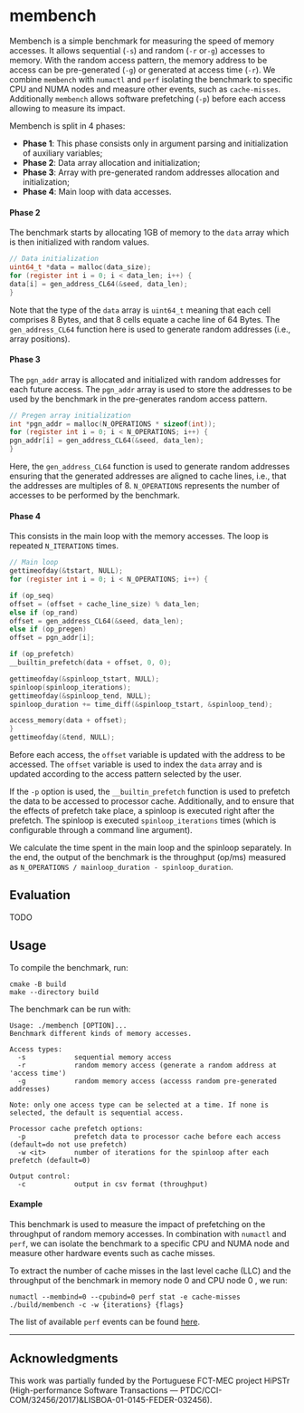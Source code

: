 # membench

Membench is a simple benchmark for measuring the speed of memory accesses. It allows sequential (`-s`) and random (`-r`
or`-g`) accesses to memory. With the random access pattern, the memory address to be access can be pre-generated (`-g`)
or generated at access time (`-r`). We combine `membench` with `numactl` and `perf` isolating the benchmark to specific
CPU and NUMA nodes and measure other events, such as `cache-misses`. Additionally `membench` allows software prefetching
(`-p`) before each access allowing to measure its impact.

Membench is split in 4 phases:

- **Phase 1**: This phase consists only in argument parsing and initialization of auxiliary variables;
- **Phase 2**: Data array allocation and initialization;
- **Phase 3**: Array with pre-generated random addresses allocation and initialization;
- **Phase 4**: Main loop with data accesses.

#### Phase 2

The benchmark starts by allocating 1GB of memory to the `data` array which is then initialized with random values.

```c
// Data initialization
uint64_t *data = malloc(data_size);
for (register int i = 0; i < data_len; i++) {
data[i] = gen_address_CL64(&seed, data_len);
}
```

Note that the type of the `data` array is `uint64_t` meaning that each cell comprises 8 Bytes, and that 8 cells equate a
cache line of 64 Bytes. The `gen_address_CL64` function here is used to generate random addresses (i.e., array
positions).

#### Phase 3

The `pgn_addr` array is allocated and initialized with random addresses for each future access. The `pgn_addr` array is
used to store the addresses to be used by the benchmark in the pre-generates random access pattern.

```c
// Pregen array initialization
int *pgn_addr = malloc(N_OPERATIONS * sizeof(int));
for (register int i = 0; i < N_OPERATIONS; i++) {
pgn_addr[i] = gen_address_CL64(&seed, data_len);
}
```

Here, the `gen_address_CL64` function is used to generate random addresses ensuring that the generated addresses are
aligned to cache lines, i.e., that the addresses are multiples of 8.
`N_OPERATIONS` represents the number of accesses to be performed by the benchmark.

#### Phase 4

This consists in the main loop with the memory accesses. The loop is repeated `N_ITERATIONS` times.

```c
// Main loop
gettimeofday(&tstart, NULL);
for (register int i = 0; i < N_OPERATIONS; i++) {

if (op_seq)
offset = (offset + cache_line_size) % data_len;
else if (op_rand)
offset = gen_address_CL64(&seed, data_len);
else if (op_pregen)
offset = pgn_addr[i];

if (op_prefetch)
__builtin_prefetch(data + offset, 0, 0);

gettimeofday(&spinloop_tstart, NULL);
spinloop(spinloop_iterations);
gettimeofday(&spinloop_tend, NULL);
spinloop_duration += time_diff(&spinloop_tstart, &spinloop_tend);

access_memory(data + offset);
}
gettimeofday(&tend, NULL);
```

Before each access, the `offset` variable is updated with the address to be accessed. The `offset` variable is used to
index the `data` array and is updated according to the access pattern selected by the user.

If the `-p` option is used, the `__builtin_prefetch` function is used to prefetch the data to be accessed
to processor cache. Additionally, and to ensure that the effects of prefetch take place, a spinloop is executed right
after the prefetch. The spinloop is executed `spinloop_iterations` times (which is configurable through a command line
argument).

We calculate the time spent in the main loop and the spinloop separately. In the end, the output of the benchmark is
the throughput (op/ms) measured as `N_OPERATIONS / mainloop_duration - spinloop_duration`.

## Evaluation

TODO

## Usage

To compile the benchmark, run:

```
cmake -B build
make --directory build
```

The benchmark can be run with:

```
Usage: ./membench [OPTION]...
Benchmark different kinds of memory accesses.

Access types:
  -s            sequential memory access
  -r            random memory access (generate a random address at 'access time')
  -g            random memory access (accesss random pre-generated addresses)
  
Note: only one access type can be selected at a time. If none is selected, the default is sequential access. 

Processor cache prefetch options:
  -p            prefetch data to processor cache before each access (default=do not use prefetch)
  -w <it>       number of iterations for the spinloop after each prefetch (default=0)

Output control:
  -c            output in csv format (throughput)
```

#### Example

This benchmark is used to measure the impact of prefetching on the throughput of random memory accesses. In combination
with `numactl` and `perf`, we can isolate the benchmark to a specific CPU and NUMA node and measure other hardware 
events such as cache misses. 

To extract the number of cache misses in the last level cache (LLC) and the throughput of the benchmark in memory node 0
and CPU node 0 , we run:

``` 
numactl --membind=0 --cpubind=0 perf stat -e cache-misses ./build/membench -c -w {iterations} {flags}
```

The list of available `perf` events can be found [here](https://perf.wiki.kernel.org/index.php/Tutorial#Available_events).

---

## Acknowledgments

This work was partially funded by the Portuguese FCT-MEC project HiPSTr (High-performance Software Transactions — PTDC/CCI-COM/32456/2017)&LISBOA-01-0145-FEDER-032456).
